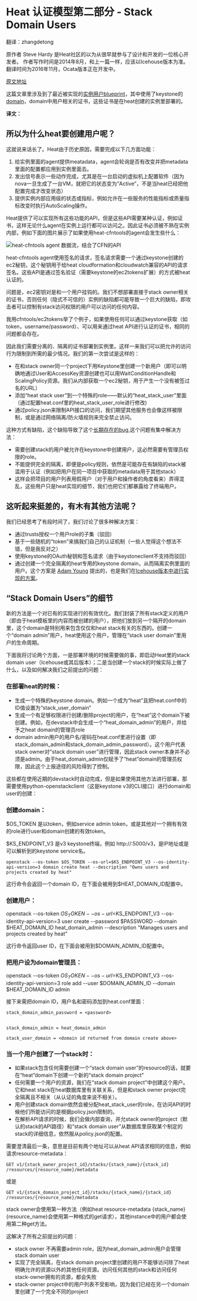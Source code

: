 # Heat 认证模型第二部分 - Stack Domain Users

翻译：zhangdetong

原作者 Steve Hardy 是Heat社区的以为从很早就参与了设计和开发的一位核心开发者。
作者写作时间是2014年8月，和上一篇一样，应该以Icehouse版本为准。
翻译时间为2016年11月，Ocata版本正在开发中。

[原文地址](https://hardysteven.blogspot.com/2014/04/heat-auth-model-updates-part-2-stack.html?showComment=1480042996365#c9135691387438895727)

这篇文章里涉及到了最近被实现的[实例用户blueprint](https://blueprints.launchpad.net/heat/+spec/instance-users)，其中使用了keystone的[domain](https://github.com/openstack-attic/identity-api/blob/master/v3/src/markdown/identity-api-v3.md#domains-v3domains)，domain中用户相关的证书，这些证书是在heat创建的实例里部署的。

**译文：**

## 所以为什么heat要创建用户呢？

这就说来话长了。Heat由于历史原因，需要完成以下几方面功能：

  1. 给实例里面的agent提供meatadata，agent会轮询是否有改变并把metadata里面的配置都应用到实例里面去。
  2. 发出信号表示一些动作完成，尤其是在一台启动的虚拟机上配置软件（因为nova一旦生成了一台VM，就把它的状态变为“Active”，不是当heat已经把他配置完成才改变状态）
  3. 提供实例内部应用级的状态或指标，例如允许在一些服务的性能指标或质量指标改变时执行AutoScaling操作。

Heat提供了可以实现所有这些功能的API，但是这些API需要某种认证，例如证书，这样无论什么agent在实例上运行都可以访问之。因此证书必须被不熟在实例内部，例如下面的图片展示了如果使用heat-cfntools的agent会发生些什么：

![heat-cfntools agent 数据流，结合了CFN的API](../img/software_config5_small.png)

heat-cfntools agent使用签名的请求，签名请求需要一个通过keystone创建的ec2秘钥，这个秘钥用于给heat cloudformation和cloudwatch兼容的API的请求签名。这些API是通过签名验证（需要keystone的ec2tokens扩展）的方式被heat认证的。

问题是，ec2密钥对是和一个用户挂钩的。我们不想部署直接于stack owner相关的证书，否则任何（隐式不可信的）实例的缺陷都可能导致一个巨大的缺陷，即攻击者可以控制有stack访问权限的用户可以访问的任何内容。

我用cfntools/ec2tokens举了个例子，如果使用任何可以通过keystone获取（如token，username/password）、可以用来通过heat API进行认证的证书，相同的问题都会存在。

因此我们需要分离的、隔离的证书部署到实例里。这样一来我们可以把允许的访问行为限制到所需的最少情况。我们的第一次尝试是这样的：

 - 在和stack owner同一个project下用Keystone里创建一个新用户（即可以明确地通过User和AccessKey资源创建也可以用WaitConditionHandle和ScalingPolicy资源。我们从内部获取一个ec2秘钥，用于产生一个没有被签过名的URL）
 - 添加“heat stack user”到一个特殊的role——默认的“heat_stack_user”里面（通过配置heat.conf里的heat_stack_user_role进行修改)
 - 通过policy.json来限制API接口的访问，我们期望其他服务也会像这样被限制，或是通过网络隔离/防火墙规则来完全禁止访问。

这种方式有缺陷，这个缺陷导致了这个[长期存在的bug](https://bugs.launchpad.net/heat/+bug/1089261),这个问题有集中解决方法：

- 需要创建stack的用户被允许在keystone中创建用户，这必然需要有管理员权限的role。
- 不能提供完全的隔离，即便是policy规则，依然是可能存在有缺陷的stack被滥用于认证（例如把用户在同一项目中获取的metadata用于其他stack）
- 这样会把项目的用户列表用假用户（对于用户和操作者的角度看来）弄得混乱，这些用户只是heat实现的细节，我们也把它们都暴露给了终端用户。

## 这听起来挺差的，有木有其他方法呢？

我们已经思考了有段时间了，我们讨论了很多种解决方案：

 - 通过trusts授权一个用户role的子集（驳回）
 - 基于一些随机的“token”来搞我们自己的认证机制（一些人觉得这个想法不错，但是我反对之）
 - 使用keystone的OAuth秘钥和签名请求（由于keystoneclient不支持而驳回）
 - 通过创建一个完全隔离的heat专用的keystone domain，从而隔离实例里面的用户。这个方案是 [Adam Young](http://adam.younglogic.com/category/software/openstack/) 提出的，也是我们在[Icehouse版本中进行实现的方案](https://blueprints.launchpad.net/heat/+spec/instance-users)。

## “Stack Domain Users”的细节

新的方法是一个对已有的实现进行的有效优化。我们封装了所有stack定义的用户（即由于heat模板里的内容而被创建的用户），把他们放到另一个隔开的domain里，这个domain是特别用来包含仅仅和heat stack有关的东西的。创建一个“domain admin”用户，heat使用这个用户，管理在“stack user domain”里用户的生命周期。

下面我将讨论两个方面，一是部署环境的时候需要做的事，即启动Heat里的stack domain user（Icehouse或其后版本）；二是当创建一个stack的时候实际上做了什么，以及如何解决我们之前提出的问题：

### 在部署heat的时候：

- 生成一个特殊的keystone domain。例如一个成为“heat”且把heat.conf中的ID值设置为“stack_user_domain”
- 生成一个有足够权限进行创建/删除project的用户，在“heat”这个domain下被创建。例如，在devstack中会生成一个“heat_domain_admin”的用户，并给予之heat domain的管理员role
- domain admin用户的用户名/密码在heat.conf里进行设置（即stack_domain_admin和stack_domain_admin_password）。这个用户代表stack owner对“stack domain user”进行管理，因此stack owner本身并不必须是admin。由于heat_domain_admin仅赋予了“heat”domain的管理员权限，因此这个上报途径的风险得到了控制。

这些都在使用近期的devstack时自动完成，但是如果使用其他方法进行部署，那需要使用python-openstackclient（这是keystone v3的CLI接口）进行domain和user的创建：

### 创建domain：

$OS_TOKEN 是以token，例如service admin token，或是其他对一个拥有有效的role进行user和domain创建的有效token。

$KS_ENDPOINT_V3 是v3 keystone终端，例如 http://<keystone>:5000/v3，<keystone>是IP地址或是可以解析到的keystone service名。

```
openstack --os-token $OS_TOKEN --os-url=$KS_ENDPOINT_V3 --os-identity-api-version=3 domain create heat --description "Owns users and projects created by heat"
```

这行命令会返回一个domain ID，在下面会被用到$HEAT_DOMAIN_ID配置中。

### 创建用户：

openstack --os-token $OS_TOKEN --os-url=$KS_ENDPOINT_V3 --os-identity-api-version=3 user create --password $PASSWORD --domain $HEAT_DOMAIN_ID heat_domain_admin --description "Manages users and projects created by heat"

这行命令返回user ID，在下面会被用到$DOMAIN_ADMIN_ID配置中。

### 把用户设为domain管理员：

openstack --os-token $OS_TOKEN --os-url=$KS_ENDPOINT_V3 --os-identity-api-version=3 role add --user $DOMAIN_ADMIN_ID --domain $HEAT_DOMAIN_ID admin

接下来需把domain ID，用户名和密码添加到heat.conf里面：

```
stack_domain_admin_password = <password>


stack_domain_admin = heat_domain_admin

stack_user_domain = <domain id returned from domain create above>
```

### 当一个用户创建了一个stack时：

- 如果stack包含任何需要创建一个“stack domain user”的resource的话，就要在“heat”domain下创建一个新的“stack domain project”
- 任何需要一个用户的资源，我们在“stack domain project”中创建这个用户。它和heat stack在heat数据库里有关联关系，但是和stack owner project完全隔离且不相关（从认证的角度来说不相关）。
- 用户创建stack domain依然会被分配heat_stack_user的role，在访问API的时候他们所能访问的是根据policy.json限制的。
- 在解析API请求的时候，我们会做内部查询，并允stack owner的project（默认的stack的API路径）和“stack domain user”从数据库里获取某个制定的stack的详细信息，依然服从policy.json的配置。

需要澄清最后一条，意思是目前有两个地址可以从heat API请求相同的信息，例如请求resource-metadata：

```GET v1/​{stack_owner_project_id}​/stacks/​{stack_name}​/​{stack_id}​/resources/​{resource_name}​/metadata```

或是

```GET v1/​{stack_domain_project_id}​/stacks/​{stack_name}​/​{stack_id}​/resources/​{resource_name}​/metadata```

stack owner会使用第一种方法（例如heat resource-metadata {stack_name} {resource_name}会使用第一种格式的get请求），其他instance中的用户都会使用第二种get方法。

这解决了所有之前提出的问题：

- stack owner 不再需要admin role，因为heat_domain_admin用户会管理stack domain user
- 实现了完全隔离，在stack domain project里创建的用户不能够访问除了heat明确允许的资源以外的其他任何资源。访问任何其他的stack和访问任何stack-owner拥有的资源，都会失败
- stack-owner project中的用户列表不受影响，因为我们已经在另一个domain里创建了一个完全不同的project
